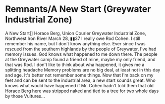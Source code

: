 # Remnants/A New Start (Greywater Industrial Zone)

A New Start[]
Horace Berg, Union Courier
Greywater Industrial Zone, Northwest Iron River
March 28, ▮▮37
I really owe Rod Cohen. I still remember his name, but I don't know anything else. Ever since I was rescued from the southern highlands by the people of Greywater, I've had memory issues. God knows what happened to me down there. The people at the Greywater camp found a friend of mine, maybe my only friend, and that was Rod.
I don't like to think about wha happened, it gives me a splitting headache Memory problems are no big deal, at least not in this day and age. It's better not remember some things. Now that I'm back on my feet and can be sent to the industrial area, a new start sounds great. Who knows what would have happened if Mr. Cohen hadn't told them that old Horace Berg here was stripped naked and tied to a tree for two whole days by those Vultures...
